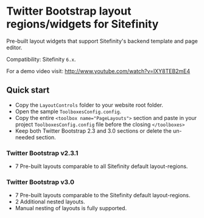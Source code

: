 # Twitter Bootstrap layout regions/widgets for Sitefinity
Pre-built layout widgets that support Sitefinity's backend template and page editor.

Compatibility: Sitefinity `6.x`.

For a demo video visit: http://www.youtube.com/watch?v=IXY8TEB2mE4

## Quick start
 - Copy the `LayoutControls` folder to your website root folder.
 - Open the sample `ToolboxesConfig.config`.
 - Copy the entire `<toolbox name="PageLayouts">` section and paste in your project `ToolboxesConfig.config` file before the closing `</toolboxes>`
 - Keep both Twitter Bootstrap 2.3 and 3.0 sections or delete the un-needed section.
 
### Twitter Bootstrap v2.3.1
 - 7 Pre-built layouts comparable to all Sitefinity default layout-regions.

### Twitter Bootstrap v3.0
 - 7 Pre-built layouts comparable to the Sitefinity default layout-regions.
 - 2 Additional nested layouts.
 - Manual nesting of layouts is fully supported.